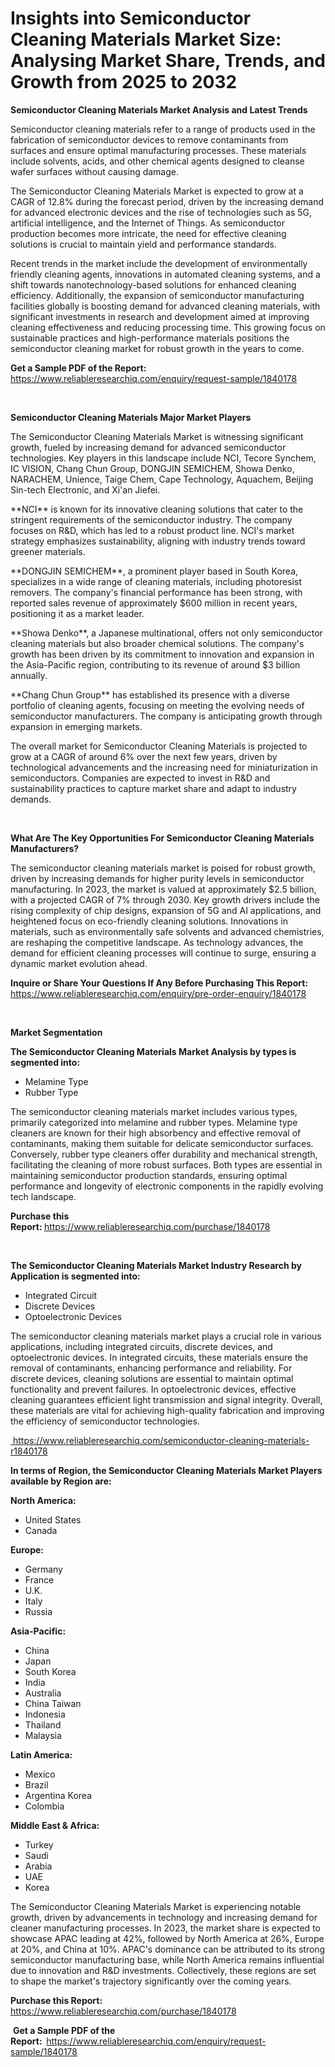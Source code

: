 <p><h1>Insights into Semiconductor Cleaning Materials Market Size: Analysing Market Share, Trends, and Growth from 2025 to 2032</h1></p><p><strong>Semiconductor Cleaning Materials Market Analysis and Latest Trends</strong></p>
<p><p>Semiconductor cleaning materials refer to a range of products used in the fabrication of semiconductor devices to remove contaminants from surfaces and ensure optimal manufacturing processes. These materials include solvents, acids, and other chemical agents designed to cleanse wafer surfaces without causing damage. </p><p>The Semiconductor Cleaning Materials Market is expected to grow at a CAGR of 12.8% during the forecast period, driven by the increasing demand for advanced electronic devices and the rise of technologies such as 5G, artificial intelligence, and the Internet of Things. As semiconductor production becomes more intricate, the need for effective cleaning solutions is crucial to maintain yield and performance standards.</p><p>Recent trends in the market include the development of environmentally friendly cleaning agents, innovations in automated cleaning systems, and a shift towards nanotechnology-based solutions for enhanced cleaning efficiency. Additionally, the expansion of semiconductor manufacturing facilities globally is boosting demand for advanced cleaning materials, with significant investments in research and development aimed at improving cleaning effectiveness and reducing processing time. This growing focus on sustainable practices and high-performance materials positions the semiconductor cleaning market for robust growth in the years to come.</p></p>
<p><strong>Get a Sample PDF of the Report:&nbsp;</strong> <a href="https://www.reliableresearchiq.com/enquiry/request-sample/1840178?utm_campaign=2944&utm_medium=2&utm_source=Github&utm_content=ia&utm_term=15042025&utm_id=semiconductor-cleaning-materials">https://www.reliableresearchiq.com/enquiry/request-sample/1840178</a></p>
<p>&nbsp;</p>
<p><strong>Semiconductor Cleaning Materials Major Market Players</strong></p>
<p><p>The Semiconductor Cleaning Materials Market is witnessing significant growth, fueled by increasing demand for advanced semiconductor technologies. Key players in this landscape include NCI, Tecore Synchem, IC VISION, Chang Chun Group, DONGJIN SEMICHEM, Showa Denko, NARACHEM, Unience, Taige Chem, Cape Technology, Aquachem, Beijing Sin-tech Electronic, and Xi'an Jiefei.</p><p>**NCI** is known for its innovative cleaning solutions that cater to the stringent requirements of the semiconductor industry. The company focuses on R&D, which has led to a robust product line. NCI's market strategy emphasizes sustainability, aligning with industry trends toward greener materials. </p><p>**DONGJIN SEMICHEM**, a prominent player based in South Korea, specializes in a wide range of cleaning materials, including photoresist removers. The company's financial performance has been strong, with reported sales revenue of approximately $600 million in recent years, positioning it as a market leader.</p><p>**Showa Denko**, a Japanese multinational, offers not only semiconductor cleaning materials but also broader chemical solutions. The company's growth has been driven by its commitment to innovation and expansion in the Asia-Pacific region, contributing to its revenue of around $3 billion annually.</p><p>**Chang Chun Group** has established its presence with a diverse portfolio of cleaning agents, focusing on meeting the evolving needs of semiconductor manufacturers. The company is anticipating growth through expansion in emerging markets.</p><p>The overall market for Semiconductor Cleaning Materials is projected to grow at a CAGR of around 6% over the next few years, driven by technological advancements and the increasing need for miniaturization in semiconductors. Companies are expected to invest in R&D and sustainability practices to capture market share and adapt to industry demands.</p></p>
<p>&nbsp;</p>
<p><strong>What Are The Key Opportunities For Semiconductor Cleaning Materials Manufacturers?</strong></p>
<p><p>The semiconductor cleaning materials market is poised for robust growth, driven by increasing demands for higher purity levels in semiconductor manufacturing. In 2023, the market is valued at approximately $2.5 billion, with a projected CAGR of 7% through 2030. Key growth drivers include the rising complexity of chip designs, expansion of 5G and AI applications, and heightened focus on eco-friendly cleaning solutions. Innovations in materials, such as environmentally safe solvents and advanced chemistries, are reshaping the competitive landscape. As technology advances, the demand for efficient cleaning processes will continue to surge, ensuring a dynamic market evolution ahead.</p></p>
<p><strong>Inquire or Share Your Questions If Any Before Purchasing This Report:</strong> <a href="https://www.reliableresearchiq.com/enquiry/pre-order-enquiry/1840178?utm_campaign=2944&utm_medium=2&utm_source=Github&utm_content=ia&utm_term=15042025&utm_id=semiconductor-cleaning-materials">https://www.reliableresearchiq.com/enquiry/pre-order-enquiry/1840178</a></p>
<p>&nbsp;</p>
<p><strong>Market Segmentation</strong></p>
<p><strong>The Semiconductor Cleaning Materials Market Analysis by types is segmented into:</strong></p>
<p><ul><li>Melamine Type</li><li>Rubber Type</li></ul></p>
<p><p>The semiconductor cleaning materials market includes various types, primarily categorized into melamine and rubber types. Melamine type cleaners are known for their high absorbency and effective removal of contaminants, making them suitable for delicate semiconductor surfaces. Conversely, rubber type cleaners offer durability and mechanical strength, facilitating the cleaning of more robust surfaces. Both types are essential in maintaining semiconductor production standards, ensuring optimal performance and longevity of electronic components in the rapidly evolving tech landscape.</p></p>
<p><strong>Purchase this Report:&nbsp;</strong><a href="https://www.reliableresearchiq.com/purchase/1840178?utm_campaign=2944&utm_medium=2&utm_source=Github&utm_content=ia&utm_term=15042025&utm_id=semiconductor-cleaning-materials">https://www.reliableresearchiq.com/purchase/1840178</a></p>
<p>&nbsp;</p>
<p><strong>The Semiconductor Cleaning Materials Market Industry Research by Application is segmented into:</strong></p>
<p><ul><li>Integrated Circuit</li><li>Discrete Devices</li><li>Optoelectronic Devices</li></ul></p>
<p><p>The semiconductor cleaning materials market plays a crucial role in various applications, including integrated circuits, discrete devices, and optoelectronic devices. In integrated circuits, these materials ensure the removal of contaminants, enhancing performance and reliability. For discrete devices, cleaning solutions are essential to maintain optimal functionality and prevent failures. In optoelectronic devices, effective cleaning guarantees efficient light transmission and signal integrity. Overall, these materials are vital for achieving high-quality fabrication and improving the efficiency of semiconductor technologies.</p></p>
<p><a href="https://www.reliableresearchiq.com/semiconductor-cleaning-materials-r1840178?utm_campaign=2944&utm_medium=2&utm_source=Github&utm_content=ia&utm_term=15042025&utm_id=semiconductor-cleaning-materials">&nbsp;https://www.reliableresearchiq.com/semiconductor-cleaning-materials-r1840178</a></p>
<p><strong>In terms of Region, the Semiconductor Cleaning Materials Market Players available by Region are:</strong></p>
<p>
    <p> <strong> North America: </strong>
        <ul>
            <li>United States</li>
            <li>Canada</li>
        </ul>
        </p> 
    <p> <strong> Europe: </strong>
        <ul>
            <li>Germany</li>
            <li>France</li>
            <li>U.K.</li>
            <li>Italy</li>
            <li>Russia</li>
        </ul>
        </p> 
    <p> <strong> Asia-Pacific: </strong>
        <ul>
            <li>China</li>
            <li>Japan</li>
            <li>South Korea</li>
            <li>India</li>
            <li>Australia</li>
            <li>China Taiwan</li>
            <li>Indonesia</li>
            <li>Thailand</li>
            <li>Malaysia</li>
        </ul>
        </p> 
    <p> <strong> Latin America: </strong>
        <ul>
            <li>Mexico</li>
            <li>Brazil</li>
            <li>Argentina Korea</li>
            <li>Colombia</li>
        </ul>
        </p> 
    <p> <strong> Middle East & Africa: </strong>
        <ul>
            <li>Turkey</li>
            <li>Saudi</li>
            <li>Arabia</li>
            <li>UAE</li>
            <li>Korea</li>
        </ul>
    </p>
    </p>
<p><p>The Semiconductor Cleaning Materials Market is experiencing notable growth, driven by advancements in technology and increasing demand for cleaner manufacturing processes. In 2023, the market share is expected to showcase APAC leading at 42%, followed by North America at 26%, Europe at 20%, and China at 10%. APAC's dominance can be attributed to its strong semiconductor manufacturing base, while North America remains influential due to innovation and R&D investments. Collectively, these regions are set to shape the market's trajectory significantly over the coming years.</p></p>
<p><strong>Purchase this Report: </strong><a href="https://www.reliableresearchiq.com/purchase/1840178?utm_campaign=2944&utm_medium=2&utm_source=Github&utm_content=ia&utm_term=15042025&utm_id=semiconductor-cleaning-materials">https://www.reliableresearchiq.com/purchase/1840178</a></p>
<p>&nbsp;<strong>Get a Sample PDF of the Report:&nbsp;&nbsp;</strong><a href="https://www.reliableresearchiq.com/enquiry/request-sample/1840178?utm_campaign=2944&utm_medium=2&utm_source=Github&utm_content=ia&utm_term=15042025&utm_id=semiconductor-cleaning-materials">https://www.reliableresearchiq.com/enquiry/request-sample/1840178</a></p>
<p><strong></strong></p>
<p><p></p><p></p><p></p></p>